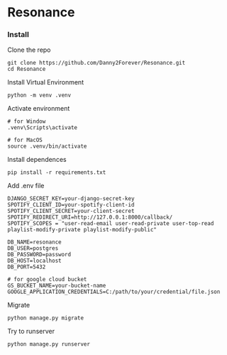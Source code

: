 # Resonance
### Install
Clone the repo
```
git clone https://github.com/Danny2Forever/Resonance.git
cd Resonance
```
Install Virtual Environment
```
python -m venv .venv
```
Activate environment
```
# for Window
.venv\Scripts\activate

# for MacOS
source .venv/bin/activate
```
Install dependences
```
pip install -r requirements.txt
```
Add .env file
```
DJANGO_SECRET_KEY=your-django-secret-key
SPOTIFY_CLIENT_ID=your-spotify-client-id
SPOTIFY_CLIENT_SECRET=your-client-secret
SPOTIFY_REDIRECT_URI=http://127.0.0.1:8000/callback/
SPOTIFY_SCOPES = "user-read-email user-read-private user-top-read playlist-modify-private playlist-modify-public"

DB_NAME=resonance
DB_USER=postgres
DB_PASSWORD=password
DB_HOST=localhost
DB_PORT=5432

# for google cloud bucket
GS_BUCKET_NAME=your-bucket-name
GOOGLE_APPLICATION_CREDENTIALS=C:/path/to/your/credential/file.json

```
Migrate
```
python manage.py migrate
```
Try to runserver
```
python manage.py runserver
```
